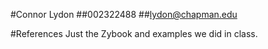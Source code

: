 #Connor Lydon
##002322488
##lydon@chapman.edu

#References
Just the Zybook and examples we did in class.
